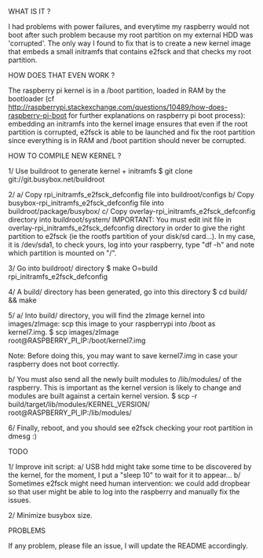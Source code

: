 WHAT IS IT ?

I had problems with power failures, and everytime my raspberry would not boot
after such problem because my root partition on my external HDD was 'corrupted'.
The only way I found to fix that is to create a new kernel image that embeds
a small initramfs that contains e2fsck and that checks my root partition.

HOW DOES THAT EVEN WORK ?

The raspberry pi kernel is in a /boot partition, loaded in RAM by the
bootloader (cf
http://raspberrypi.stackexchange.com/questions/10489/how-does-raspberry-pi-boot
for further explanations on raspberry pi boot process): embedding an initramfs
into the kernel image ensures that even if the root partition is corrupted,
e2fsck is able to be launched and fix the root partition since everything is
in RAM and /boot partition should never be corrupted.

HOW TO COMPILE NEW KERNEL ?

1/ Use buildroot to generate kernel + initramfs
$ git clone git://git.busybox.net/buildroot

2/ a/ Copy rpi_initramfs_e2fsck_defconfig file into buildroot/configs
   b/ Copy busybox-rpi_initramfs_e2fsck_defconfig file into
      buildroot/package/busybox/
   c/ Copy overlay-rpi_initramfs_e2fsck_defconfig directory into
      buildroot/system/
      IMPORTANT: You must edit init file in
      overlay-rpi_initramfs_e2fsck_defconfig directory in order to give the right
      partition to e2fsck (ie the rootfs partition of your disk/sd card...).
      In my case, it is /dev/sda1, to check yours, log into your raspberry,
      type "df -h" and note which partition is mounted on "/".

3/ Go into buildroot/ directory
$ make O=build rpi_initramfs_e2fsck_defconfig

4/ A build/ directory has been generated, go into this directory
$ cd build/ && make

5/ a/ Into build/ directory, you will find the zImage kernel into images/zImage:
scp this image to your raspberrypi into /boot as kernel7.img.
$ scp images/zImage root@RASPBERRY_PI_IP:/boot/kernel7.img 

Note: Before doing this, you may want to save kernel7.img in case your raspberry
does not boot correctly.

   b/ You must also send all the newly built modules to /lib/modules/ of the
raspberry. This is important as the kernel version is likely to change and
modules are built against a certain kernel version.
$ scp -r build/target/lib/modules/KERNEL_VERSION/ root@RASPBERRY_PI_IP:/lib/modules/

6/ Finally, reboot, and you should see e2fsck checking your root partition
in dmesg :)

TODO

1/ Improve init script:
   a/ USB hdd might take some time to be discovered by the
   kernel, for the moment, I put a "sleep 10" to wait for it to appear...
   b/ Sometimes e2fsck might need human intervention: we could add dropbear
   so that user might be able to log into the raspberry and manually fix the
   issues.

2/ Minimize busybox size.

PROBLEMS

If any problem, please file an issue, I will update the README accordingly.

